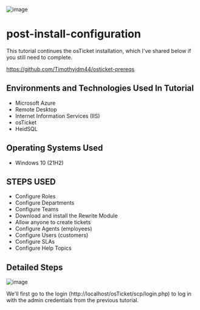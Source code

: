 ![image](https://github.com/Timothyjdm44/post-install-configuration/assets/142111972/a43e4997-9c1e-4b66-b8e9-5c0c953431c6)
# post-install-configuration
This tutorial continues the osTicket installation, which I've shared below if you still need to complete.

https://github.com/Timothyjdm44/osticket-prereqs

<h2>Environments and Technologies Used In Tutorial</h2>

- Microsoft Azure 
- Remote Desktop
- Internet Information Services (IIS)
- osTicket
- HeidSQL

<h2>Operating Systems Used </h2>

- Windows 10</b> (21H2)

<h2>STEPS USED</h2>

- Configure Roles
- Configure Departments
- Configure Teams
- Download and install the Rewrite Module
- Allow anyone to create tickets
- Configure Agents (employees)
- Configure Users (customers)
- Configure SLAs
- Configure Help Topics

<h2>Detailed Steps</h2>

![image](https://github.com/Timothyjdm44/post-install-configuration/assets/142111972/ec8994a2-7f4c-4204-945b-ffff3b0e6ca4)

We'll first go to the login (http://localhost/osTicket/scp/login.php) to log in with the admin credentials from the previous tutorial.
